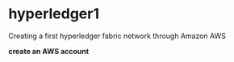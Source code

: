 # hyperledger1
Creating a first hyperledger fabric network through Amazon AWS

<b> create an AWS account </b>
